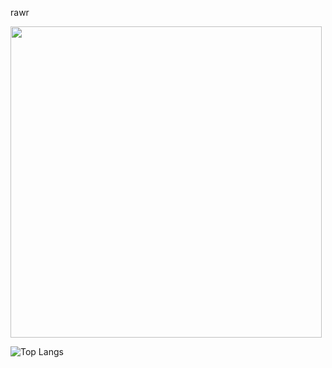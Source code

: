 rawr

<img src="https://github.com/destinee-horvath/destinee-horvath/blob/main/chipi-chipi-chapa-chapa.gif" width = "498"/>

![Top Langs](https://github-readme-stats.vercel.app/api/top-langs/?username=destinee-horvath&layout=compact)
